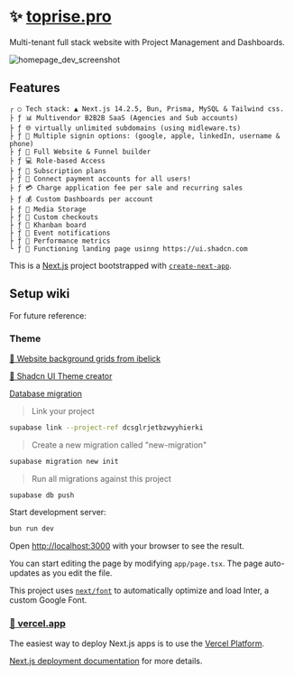 # ✨ [toprise.pro](https://toprise.pro)

Multi-tenant full stack website with Project Management and Dashboards.

![homepage_dev_screenshot](https://github.com/user-attachments/assets/fbc0c330-28b3-47c8-8de4-dbf03724b1e4)

## Features

```text
┌ ○ Tech stack: ▲ Next.js 14.2.5, Bun, Prisma, MySQL & Tailwind css.
├ ƒ 📊 Multivendor B2B2B SaaS (Agencies and Sub accounts)
├ ƒ 🌐 virtually unlimited subdomains (using midleware.ts)
├ ƒ 🔐 Multiple signin options: (google, apple, linkedIn, username & phone)
├ ƒ 🚀 Full Website & Funnel builder
├ ƒ 💻 Role-based Access
├ ƒ 🔄 Subscription plans
├ ƒ 🔐 Connect payment accounts for all users!
├ ƒ 💳 Charge application fee per sale and recurring sales
├ ƒ 💰 Custom Dashboards per account
├ ƒ 📂 Media Storage
├ ƒ 📌 Custom checkouts
├ ƒ 🎨 Khanban board
├ ƒ 🔗 Event notifications
├ ƒ 📆 Performance metrics
└ ƒ 📄 Functioning landing page usinng https://ui.shadcn.com
```

This is a [Next.js](https://nextjs.org/) project bootstrapped with
[`create-next-app`](https://github.com/vercel/next.js/tree/canary/packages/create-next-app).

## Setup wiki

For future reference:

### Theme

[🔗 Website background grids from ibelick](https://bg.ibelick.com/)

[🔗 Shadcn UI Theme creator](https://gradient.page/tools/shadcn-ui-theme-generator)

[Database migration](https://supabase.com/dashboard/project/dcsglrjetbzwyyhierki/database/migrations)

> Link your project

```bash
supabase link --project-ref dcsglrjetbzwyyhierki
```

> Create a new migration called "new-migration"

```bash
supabase migration new init
```

> Run all migrations against this project

```bash
supabase db push
```

Start development server:

```bash
bun run dev
```

Open [http://localhost:3000](http://localhost:3000) with your browser to see the
result.

You can start editing the page by modifying `app/page.tsx`. The page
auto-updates as you edit the file.

This project uses
[`next/font`](https://nextjs.org/docs/basic-features/font-optimization) to
automatically optimize and load Inter, a custom Google Font.

### [🔗 vercel.app](https://toprise.vercel.app/)

The easiest way to deploy Next.js apps is to use the
[Vercel Platform](https://vercel.com/new?utm_medium=default-template&filter=next.js&utm_source=create-next-app&utm_campaign=create-next-app-readme).

[Next.js deployment documentation](https://nextjs.org/docs/deployment) for more
details.
